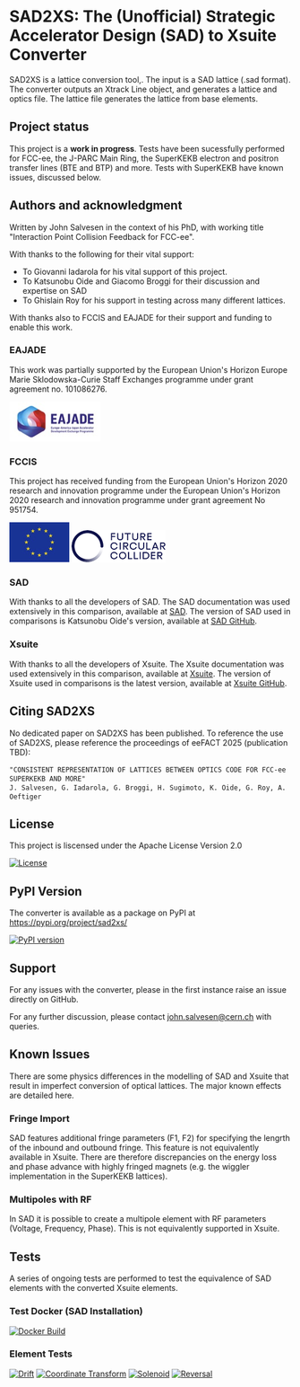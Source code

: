 # SAD2XS: The (Unofficial) Strategic Accelerator Design (SAD) to Xsuite Converter
SAD2XS is a lattice conversion tool,.
The input is a SAD lattice (.sad format).
The converter outputs an Xtrack Line object, and generates a lattice and optics file.
The lattice file generates the lattice from base elements.

## Project status
This project is a **work in progress**.
Tests have been sucessfully performed for FCC-ee, the J-PARC Main Ring, the SuperKEKB electron and positron transfer lines (BTE and BTP) and more.
Tests with SuperKEKB have known issues, discussed below.

## Authors and acknowledgment
Written by John Salvesen in the context of his PhD, with working title "Interaction Point Collision Feedback for FCC-ee".

With thanks to the following for their vital support:
- To Giovanni Iadarola for his vital support of this project.
- To Katsunobu Oide and Giacomo Broggi for their discussion and expertise on SAD
- To Ghislain Roy for his support in testing across many different lattices.

With thanks also to FCCIS and EAJADE for their support and funding to enable this work.

### EAJADE
This work was partially supported by the European Union's Horizon Europe Marie Sklodowska-Curie Staff Exchanges programme under grant agreement no. 101086276.

![EAJADE Logo](README/EAJADE.png)

### FCCIS
This project has received funding from the European Union's Horizon 2020 research and innovation programme under the European Union's Horizon 2020 research and innovation programme under grant agreement No 951754.

![EU Logo](README/eu.png)
![FCC Logo](README/fcc.png)

### SAD
With thanks to all the developers of SAD.
The SAD documentation was used extensively in this comparison, available at [SAD](https://acc-physics.kek.jp/SAD/).
The version of SAD used in comparisons is Katsunobu Oide's version, available at [SAD GitHub](https://github.com/KatsOide/SAD).

### Xsuite
With thanks to all the developers of Xsuite.
The Xsuite documentation was used extensively in this comparison, available at [Xsuite](xsuite.readthedocs.io/).
The version of Xsuite used in comparisons is the latest version, available at [Xsuite GitHub](https://github.com/xsuite).


## Citing SAD2XS
No dedicated paper on SAD2XS has been published. 
To reference the use of SAD2XS, please reference the proceedings of eeFACT 2025 (publication TBD):

    "CONSISTENT REPRESENTATION OF LATTICES BETWEEN OPTICS CODE FOR FCC-ee SUPERKEKB AND MORE"
    J. Salvesen, G. Iadarola, G. Broggi, H. Sugimoto, K. Oide, G. Roy, A. Oeftiger

## License
This project is liscensed under the Apache License Version 2.0

[![License](https://img.shields.io/github/license/JPTS2/sad2xs)](https://github.com/JPTS2/sad2xs/blob/main/LICENSE)


## PyPI Version
The converter is available as a package on PyPI at https://pypi.org/project/sad2xs/

[![PyPI version](https://img.shields.io/pypi/v/sad2xs)](https://pypi.org/project/sad2xs/)

## Support
For any issues with the converter, please in the first instance raise an issue directly on GitHub.

For any further discussion, please contact john.salvesen@cern.ch with queries.

## Known Issues
There are some physics differences in the modelling of SAD and Xsuite that result in imperfect conversion of optical lattices.
The major known effects are detailed here.

### Fringe Import
SAD features additional fringe parameters (F1, F2) for specifying the lengrth of the inbound and outbound fringe.
This feature is not equivalently available in Xsuite.
There are therefore discrepancies on the energy loss and phase advance with highly fringed magnets (e.g. the wiggler implementation in the SuperKEKB lattices).

### Multipoles with RF
In SAD it is possible to create a multipole element with RF parameters (Voltage, Frequency, Phase).
This is not equivalently supported in Xsuite.

## Tests
A series of ongoing tests are performed to test the equivalence of SAD elements with the converted Xsuite elements.

### Test Docker (SAD Installation)
[![Docker Build](https://github.com/JPTS2/sad2xs/actions/workflows/docker-build.yml/badge.svg?branch=main)](https://github.com/JPTS2/sad2xs/actions/workflows/docker-build.yml)

### Element Tests
[![Drift](https://github.com/JPTS2/sad2xs/actions/workflows/001_drift_test.yml/badge.svg?branch=main)](https://github.com/JPTS2/sad2xs/actions/workflows/001_drift_test.yml)
[![Coordinate Transform](https://github.com/JPTS2/sad2xs/actions/workflows/002_coord_test.yml/badge.svg?branch=main)](https://github.com/JPTS2/sad2xs/actions/workflows/002_coord_test.yml)
[![Solenoid](https://github.com/JPTS2/sad2xs/actions/workflows/003_sol_test.yml/badge.svg?branch=main)](https://github.com/JPTS2/sad2xs/actions/workflows/003_sol_test.yml)
[![Reversal](https://github.com/JPTS2/sad2xs/actions/workflows/004_reversal_test.yml/badge.svg?branch=main)](https://github.com/JPTS2/sad2xs/actions/workflows/004_reversal_test.yml)